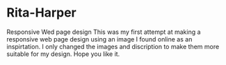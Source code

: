 # Rita-Harper
Responsive Wed page design
This was my first attempt at making a responsive web page design using an image I found online as an inspirtation.
I only changed the images and discription to make them more suitable for my design.
Hope you like it.
